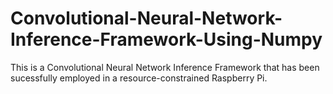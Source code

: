 # Convolutional-Neural-Network-Inference-Framework-Using-Numpy
This is a Convolutional Neural Network Inference Framework that has been sucessfully employed in a resource-constrained Raspberry Pi.
